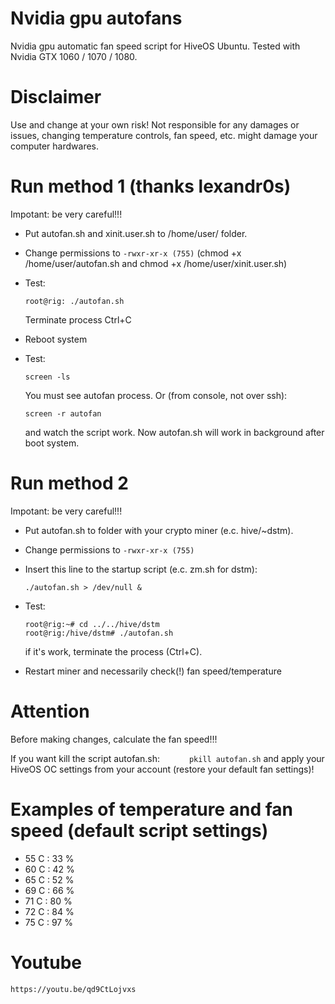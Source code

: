 # Nvidia gpu autofans
Nvidia gpu automatic fan speed script for HiveOS Ubuntu. Tested with Nvidia GTX 1060 / 1070 / 1080.

# Disclaimer
Use and change at your own risk! Not responsible for any damages or issues, changing temperature controls, fan speed, etc. might damage your computer hardwares.

# Run method 1 (thanks lexandr0s)
Impotant: be very careful!!!

 - Put autofan.sh and xinit.user.sh to /home/user/ folder. 
 - Change permissions to ```-rwxr-xr-x (755)``` (chmod +x /home/user/autofan.sh and chmod +x /home/user/xinit.user.sh)
 - Test:
     ```
     root@rig: ./autofan.sh
     ```
     Terminate process Ctrl+C
     
 - Reboot system
 - Test:  
     ```
     screen -ls
     ```
     You must see autofan process. 
     Or (from console, not over ssh):
     ```
     screen -r autofan
     ```
     and watch the script work. 
     Now autofan.sh will work in background after boot system. 
    
  
# Run method 2
Impotant: be very careful!!!

 - Put autofan.sh to folder with your crypto miner (e.c. hive/~dstm). 
 - Change permissions to ```-rwxr-xr-x (755)```
 - Insert this line to the startup script (e.c. zm.sh for dstm):
     ```
     ./autofan.sh > /dev/null &
     ```
 - Test: 
      ```
     root@rig:~# cd ../../hive/dstm
     root@rig:/hive/dstm# ./autofan.sh
     ```
     if it's work, terminate the process (Ctrl+C).          

  - Restart miner and necessarily check(!) fan speed/temperature
  
# Attention
Before making changes, calculate the fan speed!!!

If you want kill the script autofan.sh:
    ```      
    pkill autofan.sh
    ```
and apply your HiveOS OC settings from your account (restore your default fan settings)!

# Examples of temperature and fan speed (default script settings)
- 55 C : 33 %
- 60 C : 42 %
- 65 C : 52 %
- 69 C : 66 %
- 71 C : 80 %
- 72 C : 84 %
- 75 C : 97 %

# Youtube
    https://youtu.be/qd9CtLojvxs
